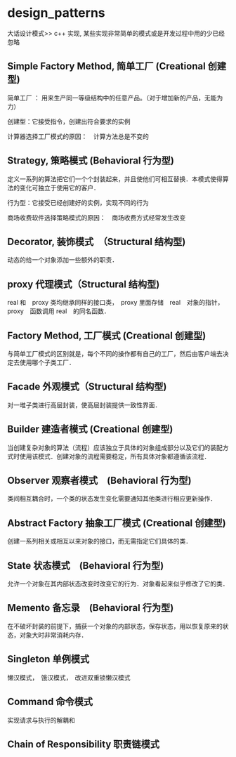 # design_patterns

大话设计模式>> c++ 实现, 某些实现非常简单的模式或是开发过程中用的少已经忽略

## Simple Factory Method, 简单工厂 (Creational 创建型)

简单工厂 ： 用来生产同一等级结构中的任意产品。（对于增加新的产品，无能为力）

创建型：它接受指令，创建出符合要求的实例

计算器选择工厂模式的原因：　计算方法总是不变的

## Strategy, 策略模式 (Behavioral 行为型)

定义一系列的算法把它们一个个封装起来，并且使他们可相互替换．本模式使得算法的变化可独立于使用它的客户．

行为型：它接受已经创建好的实例，实现不同的行为

商场收费软件选择策略模式的原因：　商场收费方式经常发生改变

## Decorator, 装饰模式　（Structural 结构型)

动态的给一个对象添加一些额外的职责．

## proxy 代理模式（Structural 结构型)

real 和　proxy 类均继承同样的接口类，　proxy 里面存储　real　对象的指针，proxy　函数调用 real　的同名函数．

## Factory Method, 工厂模式 (Creational 创建型)

与简单工厂模式的区别就是，每个不同的操作都有自己的工厂，然后由客户端去决定去使用哪个子类工厂．

## Facade 外观模式（Structural 结构型)

对一堆子类进行高层封装，使高层封装提供一致性界面．

## Builder 建造者模式 (Creational 创建型)

当创建复杂对象的算法（流程）应该独立于具体的对象组成部分以及它们的装配方式时使用该模式．创建对象的流程需要稳定，所有具体对象都遵循该流程．

## Observer 观察者模式　(Behavioral 行为型)

类间相互耦合时，一个类的状态发生变化需要通知其他类进行相应更新操作．

## Abstract Factory 抽象工厂模式 (Creational 创建型)

创建一系列相关或相互以来对象的接口，而无需指定它们具体的类．

## State 状态模式　(Behavioral 行为型)

允许一个对象在其内部状态改变时改变它的行为．对象看起来似乎修改了它的类．

## Memento 备忘录　(Behavioral 行为型)

在不破坏封装的前提下，捕获一个对象的内部状态，保存状态，用以恢复原来的状态，对象大时非常消耗内存．

## Singleton 单例模式

懒汉模式，　饿汉模式，　改进双重锁懒汉模式

## Command 命令模式

实现请求与执行的解耦和

## Chain of Responsibility 职责链模式
